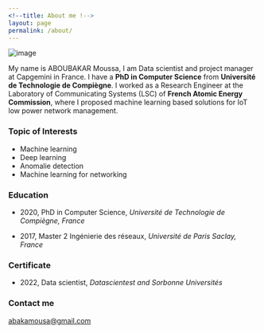 ```yaml
---
<!--title: About me !-->
layout: page
permalink: /about/
---
```




 
![image](https://user-images.githubusercontent.com/18530355/215329815-11332954-996d-4370-a67d-2c9239e4c2b2.png)

My name is ABOUBAKAR Moussa, I am Data scientist and project manager at Capgemini in France. I have a **PhD in Computer Science** from **Université de Technologie de Compiègne**. I worked as a Research Engineer at the Laboratory of Communicating Systems (LSC) of **French Atomic Energy Commission**, where I proposed machine learning based solutions for IoT low power network management. 

### Topic of Interests
* Machine learning
* Deep learning
* Anomalie detection
* Machine learning for networking

### Education

* 2020, PhD in Computer Science, *Université de Technologie de Compiègne, France*

* 2017, Master 2 Ingénierie des réseaux, *Université de Paris Saclay, France* 

### Certificate 
* 2022, Data scientist, *Datascientest and Sorbonne Universités*



### Contact me

[abakamousa@gmail.com](mailto:abakamousa@gmail.com)
